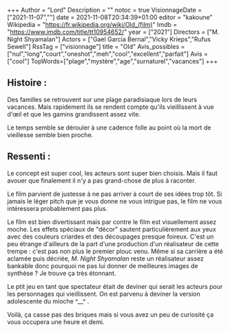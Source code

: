 +++
Author = "Lord"
Description = ""
notoc = true
VisionnageDate = ["2021-11-07",""]
date = 2021-11-08T20:34:39+01:00
editor = "kakoune"
Wikipedia = "https://fr.wikipedia.org/wiki/Old_(film)"
Imdb = "https://www.imdb.com/title/tt10954652/"
year = ["2021"]
Directors = ["M. Night Shyamalan"]
Actors = ["Gael Garcia Bernal","Vicky Krieps","Rufus Sewell"]
RssTag = ["visionnage"]
title = "Old"
Avis_possibles = ["nul","long","court","oneshot","meh","cool","excellent","parfait"]
Avis = ["cool"] 
TopWords=["plage","mystère","age","surnaturel","vacances"]
+++
## Histoire :
Des familles se retrouvent sur une plage paradisiaque lors de leurs vacances.
Mais rapidement ils se rendent compte qu'ils vieillissent à vue d'œil et que les gamins grandissent assez vite.

Le temps semble se dérouler à une cadence folle au point où la mort de vieillesse semble bien proche.

## Ressenti :
Le concept est super cool, les acteurs sont super bien choisis.
Mais il faut avouer que finalement il n'y a pas grand-chose de plus à raconter.

Le film parvient de justesse à ne pas arriver à court de ses idées trop tôt.
Si jamais le léger pitch que je vous donne ne vous intrigue pas, le film ne vous intéressera probablement pas plus.

Le film est bien divertissant mais par contre le film est visuellement assez moche.
Les effets spéciaux de "décor" sautent particulièrement aux yeux avec des couleurs criardes et des découpages presque foireux.
C'est un peu étrange d'ailleurs de la part d'une production d'un réalisateur de cette trempe : c'est pas non plus le premier plouc venu.
Même si sa carrière a été aclamée puis décriée, *M. Night Shyamalan* reste un réalisateur assez bankable donc pourquoi ne pas lui donner de meilleures images de synthèse ?
Je trouve ça très étonnant.

Le ptit jeu en tant que spectateur était de deviner qui serait les acteurs pour les personnages qui vieillissent.
On est parvenu à deviner la version adolescente du mioche ^__^ .

Voilà, ça casse pas des briques mais si vous avez un peu de curiosité ça vous occupera une heure et demi.
